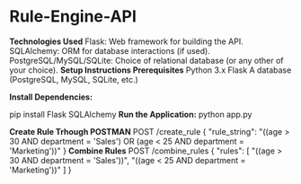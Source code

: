# Rule-Engine-API
**Technologies Used**
Flask: Web framework for building the API.
SQLAlchemy: ORM for database interactions (if used).
PostgreSQL/MySQL/SQLite: Choice of relational database (or any other of your choice).
**Setup Instructions
Prerequisites**
Python 3.x
Flask
A database (PostgreSQL, MySQL, SQLite, etc.)

**Install Dependencies:**

pip install Flask SQLAlchemy
**Run the Application:**
python app.py

**Create Rule Trhough POSTMAN**
POST /create_rule
{
    "rule_string": "((age > 30 AND department = 'Sales') OR (age < 25 AND department = 'Marketing'))"
}
**Combine Rules** 
POST /combine_rules
{
    "rules": [
        "((age > 30 AND department = 'Sales'))",
        "((age < 25 AND department = 'Marketing'))"
    ]
}
